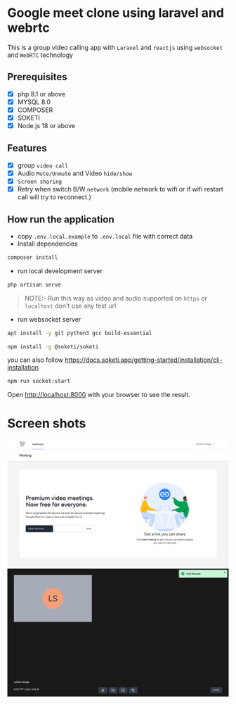 # Google meet clone using laravel and webrtc

This is a group video calling app with `Laravel` and `reactjs` using `websocket` and `WebRTC` technology 

## Prerequisites

- [x] php 8.1 or above
- [x] MYSQL 8.0
- [x] COMPOSER
- [x] SOKETI
- [x] Node.js 18 or above

## Features

- [x] group `video call`
- [x] Audio `Mute/Unmute` and Video `hide/show`
- [x] `Screen sharing`
- [x] Retry when switch B/W `network` (mobile network to wifi or if wifi restart call will try to reconnect.)

## How run the application

- copy `.env.local.example` to `.env.local` file with correct data
- Install dependencies

```bash
composer install
```

- run local development server

```bash
php artisan serve
```
>NOTE:- Run this way as video and audio supported on `https` or `localhost` don't use any test url 

- run websocket server

```bash
apt install -y git python3 gcc build-essential
```

```bash
npm install -g @soketi/soketi
```
you can also follow https://docs.soketi.app/getting-started/installation/cli-installation

```bash
npm run socket:start
```

Open [http://localhost:8000](http://localhost:8000) with your browser to see the result.


# Screen shots

![Screenshot 1](./docs/screenshot1.png)
![Screenshot 2](./docs/screenshot2.png)
